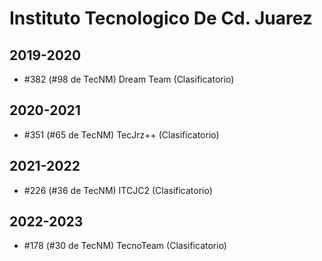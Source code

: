 # Instituto Tecnologico De Cd. Juarez

## 2019-2020

- #382 (#98 de TecNM) Dream Team (Clasificatorio)

## 2020-2021

- #351 (#65 de TecNM) TecJrz++ (Clasificatorio)

## 2021-2022

- #226 (#36 de TecNM) ITCJC2 (Clasificatorio)

## 2022-2023

- #178 (#30 de TecNM) TecnoTeam (Clasificatorio)


